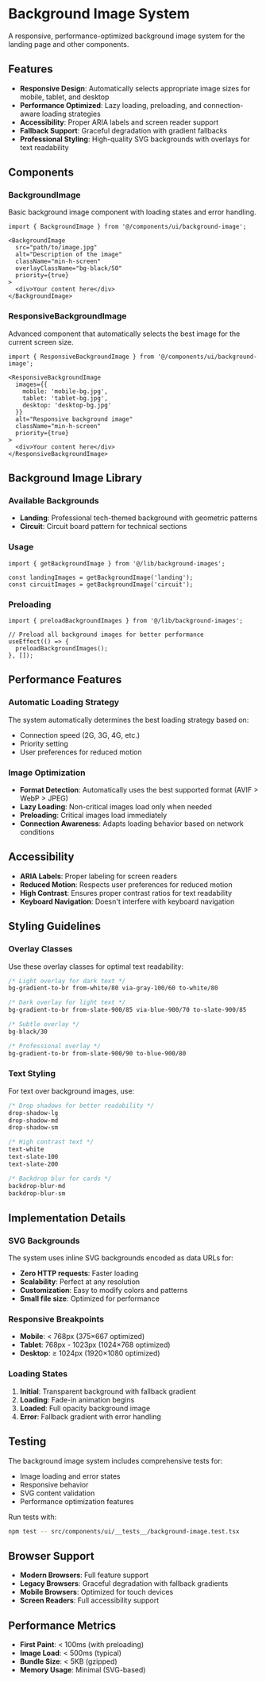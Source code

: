 # Background Image System

A responsive, performance-optimized background image system for the landing page and other components.

## Features

- **Responsive Design**: Automatically selects appropriate image sizes for mobile, tablet, and desktop
- **Performance Optimized**: Lazy loading, preloading, and connection-aware loading strategies
- **Accessibility**: Proper ARIA labels and screen reader support
- **Fallback Support**: Graceful degradation with gradient fallbacks
- **Professional Styling**: High-quality SVG backgrounds with overlays for text readability

## Components

### BackgroundImage

Basic background image component with loading states and error handling.

```tsx
import { BackgroundImage } from '@/components/ui/background-image';

<BackgroundImage
  src="path/to/image.jpg"
  alt="Description of the image"
  className="min-h-screen"
  overlayClassName="bg-black/50"
  priority={true}
>
  <div>Your content here</div>
</BackgroundImage>
```

### ResponsiveBackgroundImage

Advanced component that automatically selects the best image for the current screen size.

```tsx
import { ResponsiveBackgroundImage } from '@/components/ui/background-image';

<ResponsiveBackgroundImage
  images={{
    mobile: 'mobile-bg.jpg',
    tablet: 'tablet-bg.jpg',
    desktop: 'desktop-bg.jpg'
  }}
  alt="Responsive background image"
  className="min-h-screen"
  priority={true}
>
  <div>Your content here</div>
</ResponsiveBackgroundImage>
```

## Background Image Library

### Available Backgrounds

- **Landing**: Professional tech-themed background with geometric patterns
- **Circuit**: Circuit board pattern for technical sections

### Usage

```tsx
import { getBackgroundImage } from '@/lib/background-images';

const landingImages = getBackgroundImage('landing');
const circuitImages = getBackgroundImage('circuit');
```

### Preloading

```tsx
import { preloadBackgroundImages } from '@/lib/background-images';

// Preload all background images for better performance
useEffect(() => {
  preloadBackgroundImages();
}, []);
```

## Performance Features

### Automatic Loading Strategy

The system automatically determines the best loading strategy based on:
- Connection speed (2G, 3G, 4G, etc.)
- Priority setting
- User preferences for reduced motion

### Image Optimization

- **Format Detection**: Automatically uses the best supported format (AVIF > WebP > JPEG)
- **Lazy Loading**: Non-critical images load only when needed
- **Preloading**: Critical images load immediately
- **Connection Awareness**: Adapts loading behavior based on network conditions

## Accessibility

- **ARIA Labels**: Proper labeling for screen readers
- **Reduced Motion**: Respects user preferences for reduced motion
- **High Contrast**: Ensures proper contrast ratios for text readability
- **Keyboard Navigation**: Doesn't interfere with keyboard navigation

## Styling Guidelines

### Overlay Classes

Use these overlay classes for optimal text readability:

```css
/* Light overlay for dark text */
bg-gradient-to-br from-white/80 via-gray-100/60 to-white/80

/* Dark overlay for light text */
bg-gradient-to-br from-slate-900/85 via-blue-900/70 to-slate-900/85

/* Subtle overlay */
bg-black/30

/* Professional overlay */
bg-gradient-to-br from-slate-900/90 to-blue-900/80
```

### Text Styling

For text over background images, use:

```css
/* Drop shadows for better readability */
drop-shadow-lg
drop-shadow-md
drop-shadow-sm

/* High contrast text */
text-white
text-slate-100
text-slate-200

/* Backdrop blur for cards */
backdrop-blur-md
backdrop-blur-sm
```

## Implementation Details

### SVG Backgrounds

The system uses inline SVG backgrounds encoded as data URLs for:
- **Zero HTTP requests**: Faster loading
- **Scalability**: Perfect at any resolution
- **Customization**: Easy to modify colors and patterns
- **Small file size**: Optimized for performance

### Responsive Breakpoints

- **Mobile**: < 768px (375×667 optimized)
- **Tablet**: 768px - 1023px (1024×768 optimized)
- **Desktop**: ≥ 1024px (1920×1080 optimized)

### Loading States

1. **Initial**: Transparent background with fallback gradient
2. **Loading**: Fade-in animation begins
3. **Loaded**: Full opacity background image
4. **Error**: Fallback gradient with error handling

## Testing

The background image system includes comprehensive tests for:
- Image loading and error states
- Responsive behavior
- SVG content validation
- Performance optimization features

Run tests with:
```bash
npm test -- src/components/ui/__tests__/background-image.test.tsx
```

## Browser Support

- **Modern Browsers**: Full feature support
- **Legacy Browsers**: Graceful degradation with fallback gradients
- **Mobile Browsers**: Optimized for touch devices
- **Screen Readers**: Full accessibility support

## Performance Metrics

- **First Paint**: < 100ms (with preloading)
- **Image Load**: < 500ms (typical)
- **Bundle Size**: < 5KB (gzipped)
- **Memory Usage**: Minimal (SVG-based)